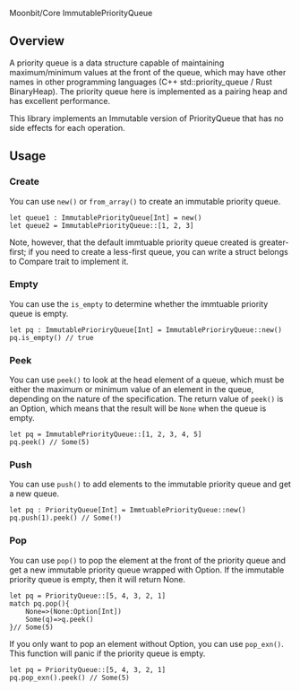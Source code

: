Moonbit/Core ImmutablePriorityQueue

## Overview

A priority queue is a data structure capable of maintaining maximum/minimum values at the front of the queue, which may have other names in other programming languages (C++ std::priority_queue / Rust BinaryHeap). The priority queue here is implemented as a pairing heap and has excellent performance.

This library implements an Immutable version of PriorityQueue that has no side effects for each operation.

## Usage

### Create

You can use `new()` or `from_array()` to create an immutable priority queue.

```moonbit
let queue1 : ImmutablePriorityQueue[Int] = new()
let queue2 = ImmutablePriorityQueue::[1, 2, 3]
```

Note, however, that the default immtuable priority queue created is greater-first; if you need to create a less-first queue, you can write a struct belongs to Compare trait to implement it.

### Empty

You can use the `is_empty` to determine whether the immtuable priority queue is empty.

```moonbit
let pq : ImmutablePrioriryQueue[Int] = ImmutablePrioriryQueue::new()
pq.is_empty() // true
```

### Peek

You can use `peek()` to look at the head element of a queue, which must be either the maximum or minimum value of an element in the queue, depending on the nature of the specification. The return value of `peek()` is an Option, which means that the result will be `None` when the queue is empty.

```moonbit
let pq = ImmutablePriorityQueue::[1, 2, 3, 4, 5]
pq.peek() // Some(5)
```

### Push

You can use `push()` to add elements to the immutable priority queue and get a new queue.

```moonbit
let pq : PriorityQueue[Int] = ImmtuablePriorityQueue::new()
pq.push(1).peek() // Some(!)
```

### Pop

You can use `pop()` to pop the element at the front of the priority queue and get a new immutable priority queue wrapped with Option. If the immutable priority queue is empty, then it will return None.

```moonbit
let pq = PriorityQueue::[5, 4, 3, 2, 1]
match pq.pop(){
    None=>(None:Option[Int])
    Some(q)=>q.peek()
}// Some(5)
```

If you only want to pop an element without Option, you can use `pop_exn()`.
This function will panic if the priority queue is empty.

```moonbit
let pq = PriorityQueue::[5, 4, 3, 2, 1]
pq.pop_exn().peek() // Some(5)
```
